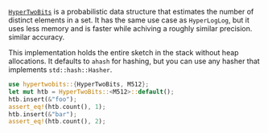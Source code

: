 [`HyperTwoBits`](https://www2.math.uu.se/~svantejs/papers/sj383-aofa.pdf) is a probabilistic data structure that estimates the number of distinct elements in a set.
 It has the same use case as `HyperLogLog`, but it uses less memory and is faster while achiving a roughly similar precision.
 similar accuracy.

 This implementation holds the entire sketch in the stack without heap allocations. It defaults to
 `ahash` for hashing, but you can use any hasher that implements `std::hash::Hasher`.


 ```rust
 use hypertwobits::{HyperTwoBits, M512};
 let mut htb = HyperTwoBits::<M512>::default();
 htb.insert(&"foo");
 assert_eq!(htb.count(), 1);
 htb.insert(&"bar");
 assert_eq!(htb.count(), 2);
 ```
